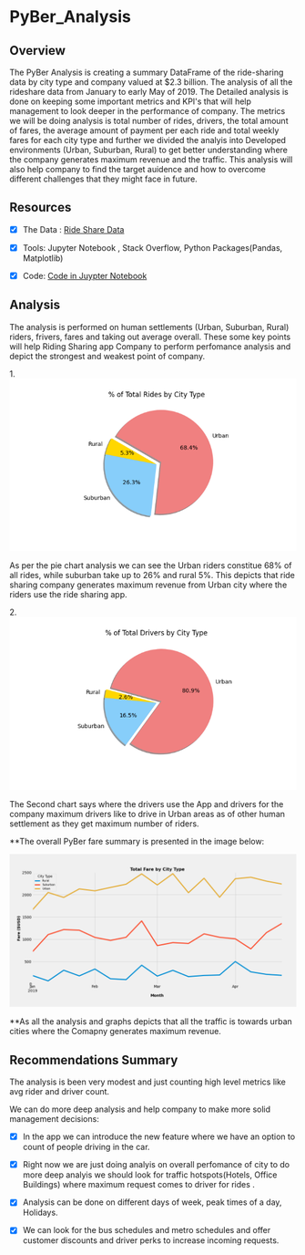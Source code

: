 # PyBer_Analysis

## Overview
The PyBer Analysis is creating a summary DataFrame of the ride-sharing data by city type and company valued at $2.3 billion. The analysis of all the rideshare data from January to early May of 2019. The Detailed analysis is done on keeping some important metrics and KPI's that will help management to look deeper in the performance of company. The metrics we will be doing analysis is total number of rides, drivers, the total amount of fares, the average amount of payment per each ride and total weekly fares for each city type and further we divided the analyis into Developed environments (Urban, Suburban, Rural) to get better understanding where the company generates maximum revenue and the traffic. 
This analysis will also help company to find the target auidence and how to overcome different challenges that they might face in future.

## Resources 
- [x] The Data : [Ride Share Data](https://github.com/shivam0921/PyBer_Analysis/tree/main/Resources)
  
- [x] Tools: Jupyter Notebook , Stack Overflow, Python Packages(Pandas, Matplotlib)

- [x] Code: [Code in Juypter Notebook](https://github.com/shivam0921/PyBer_Analysis/blob/main/PyBer_Challenge_starter_code.ipynb)

## Analysis
The analysis is performed on human settlements (Urban, Suburban, Rural) riders, frivers, fares and taking out average overall. These some key points will help Riding Sharing app Company to perform perfomance analysis and depict the strongest and weakest point of company.

1.![Riders by City Type](https://github.com/shivam0921/PyBer_Analysis/blob/main/analysis/Fig6.png)

As per the pie chart analysis we can see the Urban riders constitue 68% of all rides, while suburban take up to 26% and rural 5%. This depicts that ride sharing company         generates maximum revenue from Urban city where the riders use the ride sharing app.

2.![Drivers by City Type](https://github.com/shivam0921/PyBer_Analysis/blob/main/analysis/Fig7.png)

The Second chart says where the drivers use the App and drivers for the company maximum drivers like to drive in Urban areas as of other human settlement as they get maximum number of riders.

   **The overall PyBer fare summary is presented in the image below:

  ![PyBer_summary_df.jpg](https://github.com/shivam0921/PyBer_Analysis/blob/main/analysis/PyBer_fare_summary.png)
  
 **As all the analysis and graphs depicts that all the traffic is towards urban cities where the Comapny generates maximum revenue.

## Recommendations Summary

The analysis is been very modest and just counting high level metrics like avg rider and driver count.

We can do more deep analysis and help company to make more solid management decisions:

- [x] In the app we can introduce the new feature where we have an option to count of people driving in the car.
- [x] Right now we are just doing analyis on overall perfomance of city to do more deep analyis we should look for traffic hotspots(Hotels, Office Buildings) where maximum      request comes to driver for rides . 
- [x] Analysis can be done on different days of week, peak times of a day, Holidays.
- [x] We can look for the bus schedules and metro schedules and offer customer discounts and driver perks to increase incoming requests.  

